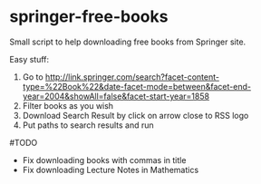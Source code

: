 # springer-free-books
Small script to help downloading free books from Springer site.

Easy stuff:

1. Go to http://link.springer.com/search?facet-content-type=%22Book%22&date-facet-mode=between&facet-end-year=2004&showAll=false&facet-start-year=1858
2. Filter books as you wish
3. Download Search Result by click on arrow close to RSS logo
4. Put paths to search results and run


#TODO

- Fix downloading books with commas in title
- Fix downloading Lecture Notes in Mathematics
